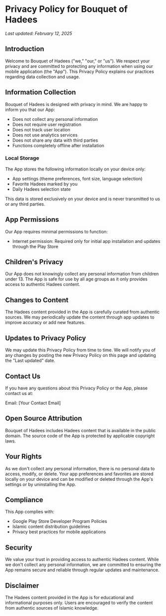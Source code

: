 # Privacy Policy for Bouquet of Hadees

*Last updated: February 12, 2025*

## Introduction

Welcome to Bouquet of Hadees ("we," "our," or "us"). We respect your privacy and are committed to protecting any information when using our mobile application (the "App"). This Privacy Policy explains our practices regarding data collection and usage.

## Information Collection

Bouquet of Hadees is designed with privacy in mind. We are happy to inform you that our App:

- Does not collect any personal information
- Does not require user registration
- Does not track user location
- Does not use analytics services
- Does not share any data with third parties
- Functions completely offline after installation

### Local Storage

The App stores the following information locally on your device only:

- App settings (theme preferences, font size, language selection)
- Favorite Hadees marked by you
- Daily Hadees selection state

This data is stored exclusively on your device and is never transmitted to us or any third parties.

## App Permissions

Our App requires minimal permissions to function:

- Internet permission: Required only for initial app installation and updates through the Play Store

## Children's Privacy

Our App does not knowingly collect any personal information from children under 13. The App is safe for use by all age groups as it only provides access to authentic Hadees content.

## Changes to Content

The Hadees content provided in the App is carefully curated from authentic sources. We may periodically update the content through app updates to improve accuracy or add new features.

## Updates to Privacy Policy

We may update this Privacy Policy from time to time. We will notify you of any changes by posting the new Privacy Policy on this page and updating the "Last updated" date.

## Contact Us

If you have any questions about this Privacy Policy or the App, please contact us at:

Email: [Your Contact Email]

## Open Source Attribution

Bouquet of Hadees includes Hadees content that is available in the public domain. The source code of the App is protected by applicable copyright laws.

## Your Rights

As we don't collect any personal information, there is no personal data to access, modify, or delete. Your app preferences and favorites are stored locally on your device and can be modified or deleted through the App's settings or by uninstalling the App.

## Compliance

This App complies with:

- Google Play Store Developer Program Policies
- Islamic content distribution guidelines
- Privacy best practices for mobile applications

## Security

We value your trust in providing access to authentic Hadees content. While we don't collect any personal information, we are committed to ensuring the App remains secure and reliable through regular updates and maintenance.

## Disclaimer

The Hadees content provided in the App is for educational and informational purposes only. Users are encouraged to verify the content from authentic sources of Islamic knowledge.
